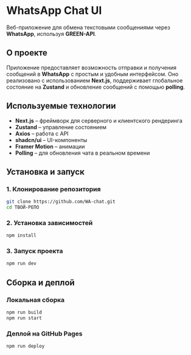 # WhatsApp Chat UI  

Веб-приложение для обмена текстовыми сообщениями через **WhatsApp**, используя **GREEN-API**.  

## О проекте  
Приложение предоставляет возможность отправки и получения сообщений в **WhatsApp** с простым и удобным интерфейсом. Оно реализовано с использованием **Next.js**, поддерживает глобальное состояние на **Zustand** и обновление сообщений с помощью **polling**.  

## Используемые технологии  
- **Next.js** – фреймворк для серверного и клиентского рендеринга  
- **Zustand** – управление состоянием  
- **Axios** – работа с API  
- **shadcn/ui** – UI-компоненты  
- **Framer Motion** – анимации  
- **Polling** – для обновления чата в реальном времени  

## Установка и запуск  

### 1. Клонирование репозитория  
```sh  
git clone https://github.com/WA-chat.git  
cd ТВОЙ-РЕПО  
```
  
### 2. Установка зависимостей  
```sh  
npm install  
```



### 3. Запуск проекта  
```sh  
npm run dev  
```

## Сборка и деплой  

### Локальная сборка  
```sh  
npm run build  
npm run start  
```

### Деплой на GitHub Pages  
```sh  
npm run deploy  
```



